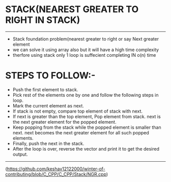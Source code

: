 # STACK(NEAREST GREATER TO RIGHT IN STACK) #
----------------------------------------------------------------------------------------
- Stack foundation problem(nearest greater to right or say Next greater element
- we can solve it using array also but it will have a high time complexity 
- therfore using stack only 1 loop is suffecient completing IN o(n) time
#  STEPS TO FOLLOW:-
-  Push the first element to stack.
- Pick rest of the elements one by one and follow the following steps in loop. 
- Mark the current element as next.
- If stack is not empty, compare top element of stack with next.
- If next is greater than the top element, Pop element from stack. next is the next greater element for the popped element.
- Keep popping from the stack while the popped element is smaller than next. next becomes the next greater element for all such popped elements.
- Finally, push the next in the stack.
- After the loop is over, reverse the vector and print it to get the desired output.
- ----------------------------------------------------------------------------------------
(https://github.com/keshav12122000/winter-of-contributing/blob/C_CPP/C_CPP/Stack/NGR.cpp)
